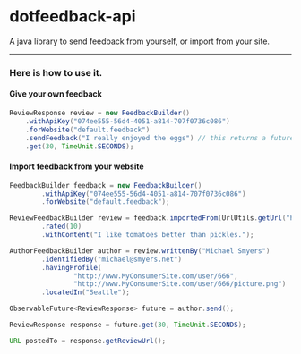 # dotfeedback-api

A java library to send feedback from yourself, or import from your site. 

---

### Here is how to use it.

#### Give your own feedback

```java
ReviewResponse review = new FeedbackBuilder()
    .withApiKey("074ee555-56d4-4051-a814-707f0736c086")
    .forWebsite("default.feedback")  
    .sendFeedback("I really enjoyed the eggs") // this returns a future.
    .get(30, TimeUnit.SECONDS);
```

#### Import feedback from your website
    
```java
FeedbackBuilder feedback = new FeedbackBuilder()
        .withApiKey("074ee555-56d4-4051-a814-707f0736c086")
        .forWebsite("default.feedback");

ReviewFeedbackBuilder review = feedback.importedFrom(UrlUtils.getUrl("http://www.MyConsumerSite.com/review/322"))
        .rated(10)
        .withContent("I like tomatoes better than pickles.");

AuthorFeedbackBuilder author = review.writtenBy("Michael Smyers")
        .identifiedBy("michael@smyers.net")
        .havingProfile(
                "http://www.MyConsumerSite.com/user/666", 
                "http://www.MyConsumerSite.com/user/666/picture.png")
        .locatedIn("Seattle");

ObservableFuture<ReviewResponse> future = author.send();

ReviewResponse response = future.get(30, TimeUnit.SECONDS);

URL postedTo = response.getReviewUrl();
```


